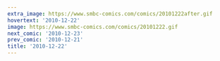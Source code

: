 ```yaml
---
extra_image: https://www.smbc-comics.com/comics/20101222after.gif
hovertext: '2010-12-22'
image: https://www.smbc-comics.com/comics/20101222.gif
next_comic: '2010-12-23'
prev_comic: '2010-12-21'
title: '2010-12-22'
---
```



